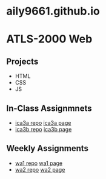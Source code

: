 # aily9661.github.io
# ATLS-2000 Web
## Projects
- HTML
- CSS
- JS
## In-Class Assignmnets
- <a href="/ica/ica3a.html">ica3a repo</a> <a href="http://aily9661.github.io/ica/ica3a.html">ica3a page</a>
- <a href="/ica/ica3b-part2/ica3b.html">ica3b repo</a> <a href="http://aily9661.github.io/ica/ica3b-part2/ica3b.html">ica3b page</a>
## Weekly Assignments
- <a href="/wa/wa1.html">wa1 repo</a> <a href="http://aily9661.github.io/wa/wa1.html">wa1 page</a>
- <a href="/wa/wa2.html">wa2 repo</a> <a href="http://aily9661.github.io/wa/wa2.html">wa2 page</a>
